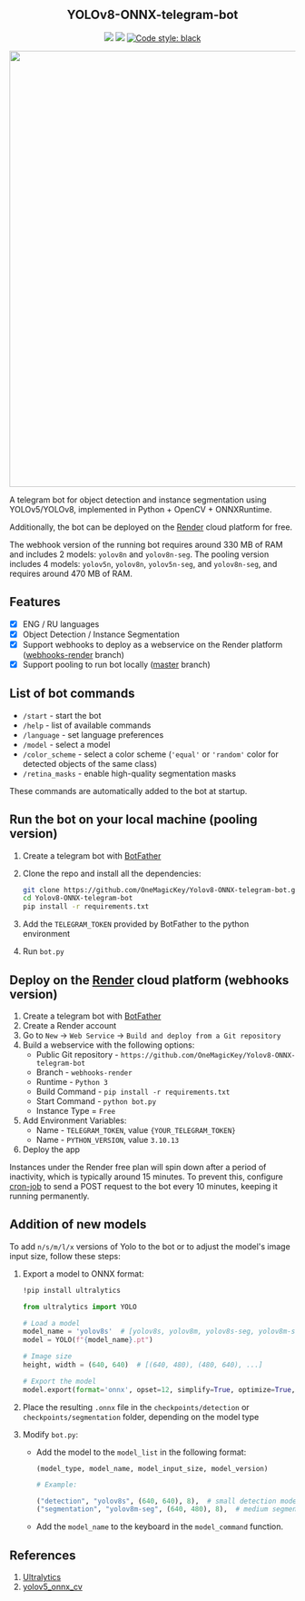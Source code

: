 <h2 align="center">YOLOv8-ONNX-telegram-bot</h2>

<p align="center">
<img src="https://img.shields.io/github/languages/top/OneMagicKey/Yolov8-ONNX-telegram-bot">
<img src ="https://img.shields.io/github/repo-size/OneMagicKey/Yolov8-ONNX-telegram-bot">
<a href="https://github.com/psf/black"><img alt="Code style: black" src="https://img.shields.io/badge/code%20style-black-000000.svg"></a>
</p>

<img width="768" src="images/example.png">

A telegram bot for object detection and instance segmentation using YOLOv5/YOLOv8, 
implemented in Python + OpenCV + ONNXRuntime.

Additionally, the bot can be deployed on the [Render](https://render.com) cloud platform 
for free.

The webhook version of the running bot requires around 330 MB of RAM and includes 2 
models: `yolov8n` and `yolov8n-seg`.  The pooling version includes 4 models: `yolov5n`, 
`yolov8n`, `yolov5n-seg`, and `yolov8n-seg`, and requires around 470 MB of RAM.

## Features

- [x] ENG / RU languages
- [x] Object Detection / Instance Segmentation
- [x] Support webhooks to deploy as a webservice on the Render platform ([webhooks-render](https://github.com/OneMagicKey/Yolov8-ONNX-telegram-bot/blob/webhooks-render/) branch)
- [x] Support pooling to run bot locally ([master](https://github.com/OneMagicKey/Yolov8-ONNX-telegram-bot/blob/master/) branch)

## List of bot commands

* `/start` - start the bot
* `/help` - list of available commands
* `/language` - set language preferences
* `/model` - select a model
* `/color_scheme` - select a color scheme (`'equal'` or `'random'` color for detected objects of the same class)
* `/retina_masks` - enable high-quality segmentation masks

These commands are automatically added to the bot at startup.

## Run the bot on your local machine (pooling version)

1) Create a telegram bot with [BotFather](https://telegram.me/BotFather)
2) Clone the repo and install all the dependencies:

   ```bash
   git clone https://github.com/OneMagicKey/Yolov8-ONNX-telegram-bot.git
   cd Yolov8-ONNX-telegram-bot
   pip install -r requirements.txt 
   ```

3) Add the `TELEGRAM_TOKEN` provided by BotFather to the python environment
4) Run `bot.py`

## Deploy on the [Render](https://render.com) cloud platform (webhooks version)

1) Create a telegram bot with [BotFather](https://telegram.me/BotFather)
2) Create a Render account
3) Go to `New` -> `Web Service` -> `Build and deploy from a Git repository`
4) Build a webservice with the following options:
   * Public Git repository - `https://github.com/OneMagicKey/Yolov8-ONNX-telegram-bot`
   * Branch - `webhooks-render`
   * Runtime - `Python 3`
   * Build Command - `pip install -r requirements.txt`
   * Start Command - `python bot.py`
   * Instance Type = `Free`
5) Add Environment Variables:
   * Name - `TELEGRAM_TOKEN`, value `{YOUR_TELEGRAM_TOKEN}`
   * Name - `PYTHON_VERSION`, value `3.10.13`
6) Deploy the app

Instances under the Render free plan will spin down after a period of inactivity, 
which is typically around 15 minutes. To prevent this, configure [cron-job](https://cron-job.org/) 
to send a POST request to the bot every 10 minutes, keeping it running permanently.

## Addition of new models

To add `n/s/m/l/x` versions of Yolo to the bot or to adjust the model's image input size, 
follow these steps:

1) Export a model to ONNX format:

   ```bash
   !pip install ultralytics
   ```
   
   ```python
   from ultralytics import YOLO
   
   # Load a model
   model_name = 'yolov8s'  # [yolov8s, yolov8m, yolov8s-seg, yolov8m-seg, ...]
   model = YOLO(f"{model_name}.pt") 
   
   # Image size
   height, width = (640, 640)  # [(640, 480), (480, 640), ...]
   
   # Export the model
   model.export(format='onnx', opset=12, simplify=True, optimize=True, imgsz=(height, width))
   ```

2) Place the resulting `.onnx` file in the `checkpoints/detection` or `checkpoints/segmentation` 
   folder, depending on the model type
3) Modify `bot.py`:
   * Add the model to the `model_list` in the following format:

      `(model_type, model_name, model_input_size, model_version)`

      ```python
      # Example:

      ("detection", "yolov8s", (640, 640), 8),  # small detection model
      ("segmentation", "yolov8m-seg", (640, 480), 8),  # medium segmentation model with rectangular input size 
      ```

   * Add the `model_name` to the keyboard in the `model_command` function.

## References

1) [Ultralytics](https://github.com/ultralytics/ultralytics)
2) [yolov5_onnx_cv](https://github.com/brucefay1115/yolov5_onnx_cv)
